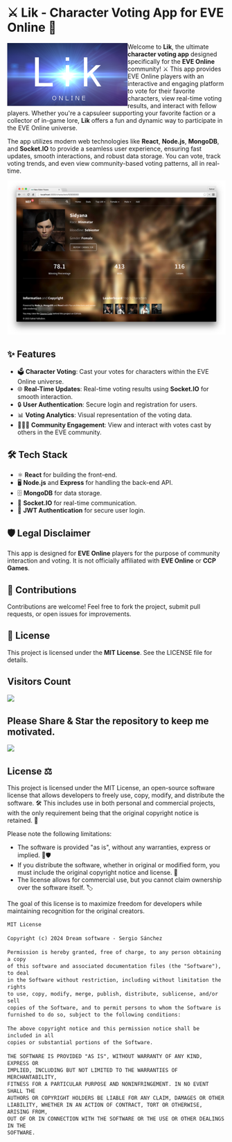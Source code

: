 # ⚔️ Lik - Character Voting App for EVE Online 🚀

<img width="auto" align="left" src="app/img/logo.png" />

Welcome to **Lik**, the ultimate **character voting app** designed specifically for the **EVE Online** community! ⚔️ This app provides EVE Online players with an interactive and engaging platform to vote for their favorite characters, view real-time voting results, and interact with fellow players. Whether you're a capsuleer supporting your favorite faction or a collector of in-game lore, **Lik** offers a fun and dynamic way to participate in the EVE Online universe.

The app utilizes modern web technologies like **React**, **Node.js**, **MongoDB**, and **Socket.IO** to provide a seamless user experience, ensuring fast updates, smooth interactions, and robust data storage. You can vote, track voting trends, and even view community-based voting patterns, all in real-time.

<img width="auto"  src="app/img/app_image.png" />

## ✨ Features  
- 🗳️ **Character Voting**: Cast your votes for characters within the EVE Online universe.
- 🌐 **Real-Time Updates**: Real-time voting results using **Socket.IO** for smooth interaction.
- 🔒 **User Authentication**: Secure login and registration for users.
- 📊 **Voting Analytics**: Visual representation of the voting data.
- 🧑‍🤝‍🧑 **Community Engagement**: View and interact with votes cast by others in the EVE community.

## 🛠️ Tech Stack  
- ⚛️ **React** for building the front-end.
- 🖥️ **Node.js** and **Express** for handling the back-end API.
- 🗄️ **MongoDB** for data storage.
- 🔌 **Socket.IO** for real-time communication.
- 🔑 **JWT Authentication** for secure user login.

## 🛡️ Legal Disclaimer  
This app is designed for **EVE Online** players for the purpose of community interaction and voting. It is not officially affiliated with **EVE Online** or **CCP Games**.

## 🤝 Contributions  
Contributions are welcome! Feel free to fork the project, submit pull requests, or open issues for improvements.  

## 📄 License  
This project is licensed under the **MIT License**. See the LICENSE file for details.  

## Visitors Count

<img width="auto" src="https://profile-counter.glitch.me/lik/count.svg" />

 
 ## Please Share & Star the repository to keep me motivated.
  <a href = "https://github.com/sergio11/lik/stargazers">
     <img src = "https://img.shields.io/github/stars/sergio11/lik" />
  </a>

## License ⚖️

This project is licensed under the MIT License, an open-source software license that allows developers to freely use, copy, modify, and distribute the software. 🛠️ This includes use in both personal and commercial projects, with the only requirement being that the original copyright notice is retained. 📄

Please note the following limitations:

- The software is provided "as is", without any warranties, express or implied. 🚫🛡️
- If you distribute the software, whether in original or modified form, you must include the original copyright notice and license. 📑
- The license allows for commercial use, but you cannot claim ownership over the software itself. 🏷️

The goal of this license is to maximize freedom for developers while maintaining recognition for the original creators.

```
MIT License

Copyright (c) 2024 Dream software - Sergio Sánchez 

Permission is hereby granted, free of charge, to any person obtaining a copy
of this software and associated documentation files (the "Software"), to deal
in the Software without restriction, including without limitation the rights
to use, copy, modify, merge, publish, distribute, sublicense, and/or sell
copies of the Software, and to permit persons to whom the Software is
furnished to do so, subject to the following conditions:

The above copyright notice and this permission notice shall be included in all
copies or substantial portions of the Software.

THE SOFTWARE IS PROVIDED "AS IS", WITHOUT WARRANTY OF ANY KIND, EXPRESS OR
IMPLIED, INCLUDING BUT NOT LIMITED TO THE WARRANTIES OF MERCHANTABILITY,
FITNESS FOR A PARTICULAR PURPOSE AND NONINFRINGEMENT. IN NO EVENT SHALL THE
AUTHORS OR COPYRIGHT HOLDERS BE LIABLE FOR ANY CLAIM, DAMAGES OR OTHER
LIABILITY, WHETHER IN AN ACTION OF CONTRACT, TORT OR OTHERWISE, ARISING FROM,
OUT OF OR IN CONNECTION WITH THE SOFTWARE OR THE USE OR OTHER DEALINGS IN THE
SOFTWARE.
```
